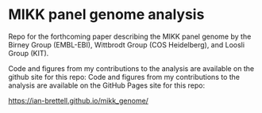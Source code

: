 # MIKK panel genome analysis

Repo for the forthcoming paper describing the MIKK panel genome by the Birney Group (EMBL-EBI), Wittbrodt Group (COS Heidelberg), and Loosli Group (KIT).


Code and figures from my contributions to the analysis are available on the github site for this repo: 
Code and figures from my contributions to the analysis are available on the GitHub Pages site for this repo: 


https://ian-brettell.github.io/mikk_genome/
